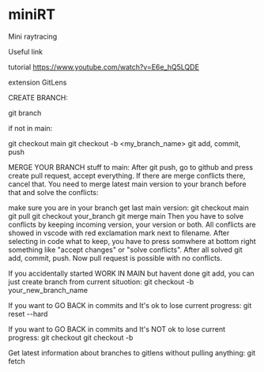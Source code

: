 # miniRT
Mini raytracing


Useful link

tutorial
https://www.youtube.com/watch?v=E6e_hQ5LQDE




extension
GitLens

CREATE BRANCH:

git branch

if not in main:

git checkout main
git checkout -b <my_branch_name>
git add, commit, push



MERGE YOUR BRANCH stuff to main:
After git push, go to github and press create pull request, accept everything.
If there are merge conflicts there, cancel that. You need to merge latest main
version to your branch before that and solve the conflicts:

make sure you are in your branch
get last main version:
git checkout main
git pull
git checkout your_branch
git merge main
Then you have to solve conflicts by keeping incoming version, your version or both.
All conflicts are showed in vscode with red exclamation mark next to filename.
After selecting in code what to keep, you have to press somwhere at bottom right
something like "accept changes" or "solve conflicts".
After all solved
git add, commit, push.
Now pull request is possible with no conflicts.



If you accidentally started WORK IN MAIN but havent done git add, you can just create branch from current situotion:
git checkout -b your_new_branch_name


If you want to GO BACK in commits and It's ok to lose current progress:
git reset --hard <commit-hash>

If you want to GO BACK in commits and It's NOT ok to lose current progress:
git checkout <commit-hash>
git checkout -b <new-branch-name>

Get latest information about branches to gitlens without pulling anything:
git fetch

